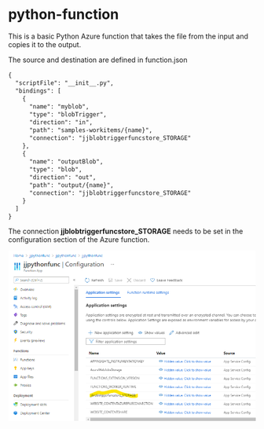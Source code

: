 # python-function

This is a basic Python Azure function that takes the file from the input and copies it to the output.

The source and destination are defined in function.json

```
{
  "scriptFile": "__init__.py",
  "bindings": [
    {
      "name": "myblob",
      "type": "blobTrigger",
      "direction": "in",
      "path": "samples-workitems/{name}",
      "connection": "jjblobtriggerfuncstore_STORAGE"
    },
    {
      "name": "outputBlob",
      "type": "blob",
      "direction": "out",
      "path": "output/{name}",
      "connection": "jjblobtriggerfuncstore_STORAGE"
    }
  ]
}
```

The connection **jjblobtriggerfuncstore_STORAGE** needs to be set in the configuration section of the Azure function.

![alt text](azure-function-configuration.png "Function configuration")
